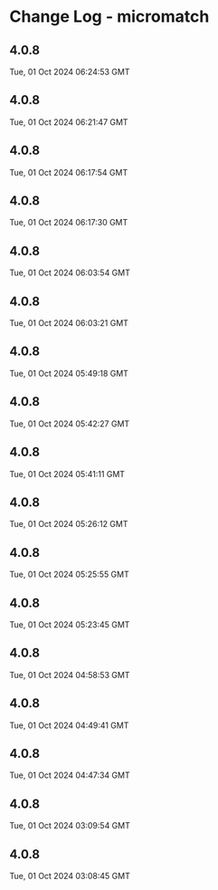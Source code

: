 # Change Log - micromatch

<!-- This log was last generated on Tue, 01 Oct 2024 06:24:53 GMT and should not be manually modified. -->

<!-- Start content -->

## 4.0.8

Tue, 01 Oct 2024 06:24:53 GMT

## 4.0.8

Tue, 01 Oct 2024 06:21:47 GMT

## 4.0.8

Tue, 01 Oct 2024 06:17:54 GMT

## 4.0.8

Tue, 01 Oct 2024 06:17:30 GMT

## 4.0.8

Tue, 01 Oct 2024 06:03:54 GMT

## 4.0.8

Tue, 01 Oct 2024 06:03:21 GMT

## 4.0.8

Tue, 01 Oct 2024 05:49:18 GMT

## 4.0.8

Tue, 01 Oct 2024 05:42:27 GMT

## 4.0.8

Tue, 01 Oct 2024 05:41:11 GMT

## 4.0.8

Tue, 01 Oct 2024 05:26:12 GMT

## 4.0.8

Tue, 01 Oct 2024 05:25:55 GMT

## 4.0.8

Tue, 01 Oct 2024 05:23:45 GMT

## 4.0.8

Tue, 01 Oct 2024 04:58:53 GMT

## 4.0.8

Tue, 01 Oct 2024 04:49:41 GMT

## 4.0.8

Tue, 01 Oct 2024 04:47:34 GMT

## 4.0.8

Tue, 01 Oct 2024 03:09:54 GMT

## 4.0.8

Tue, 01 Oct 2024 03:08:45 GMT
